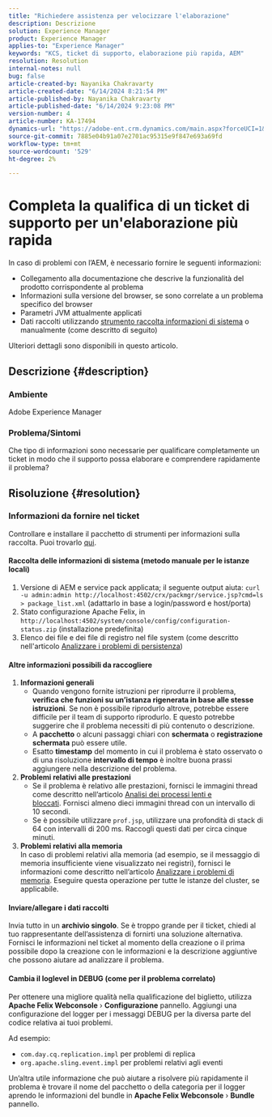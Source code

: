```yaml
---
title: "Richiedere assistenza per velocizzare l'elaborazione"
description: Descrizione
solution: Experience Manager
product: Experience Manager
applies-to: "Experience Manager"
keywords: "KCS, ticket di supporto, elaborazione più rapida, AEM"
resolution: Resolution
internal-notes: null
bug: false
article-created-by: Nayanika Chakravarty
article-created-date: "6/14/2024 8:21:54 PM"
article-published-by: Nayanika Chakravarty
article-published-date: "6/14/2024 9:23:08 PM"
version-number: 4
article-number: KA-17494
dynamics-url: "https://adobe-ent.crm.dynamics.com/main.aspx?forceUCI=1&pagetype=entityrecord&etn=knowledgearticle&id=e0841aba-8b2a-ef11-840b-6045bd006704"
source-git-commit: 7885e04b91a07e2701ac95315e9f847e693a69fd
workflow-type: tm+mt
source-wordcount: '529'
ht-degree: 2%

---
```


# Completa la qualifica di un ticket di supporto per un&#39;elaborazione più rapida


In caso di problemi con l’AEM, è necessario fornire le seguenti informazioni:

- Collegamento alla documentazione che descrive la funzionalità del prodotto corrispondente al problema
- Informazioni sulla versione del browser, se sono correlate a un problema specifico del browser
- Parametri JVM attualmente applicati
- Dati raccolti utilizzando [strumento raccolta informazioni di sistema](https://helpx.adobe.com/experience-manager/kb/support-info-collector.html) o manualmente (come descritto di seguito)


Ulteriori dettagli sono disponibili in questo articolo.

## Descrizione {#description}


### <b>Ambiente</b>

Adobe Experience Manager

### <b>Problema/Sintomi</b>

Che tipo di informazioni sono necessarie per qualificare completamente un ticket in modo che il supporto possa elaborare e comprendere rapidamente il problema?




## Risoluzione {#resolution}


### <b>Informazioni da fornire nel ticket</b>

Controllare e installare il pacchetto di strumenti per informazioni sulla raccolta. Puoi trovarlo [qui](https://helpx.adobe.com/experience-manager/kb/index/tools.html).

#### <b>Raccolta delle informazioni di sistema (metodo manuale per le istanze locali)</b>

1. Versione di AEM e service pack applicata; il seguente output aiuta: `curl -u admin:admin http://localhost:4502/crx/packmgr/service.jsp?cmd=ls > package_list.xml` (adattarlo in base a login/password e host/porta)
2. Stato configurazione Apache Felix, in `http://localhost:4502/system/console/config/configuration-status.zip` (installazione predefinita)
3. Elenco dei file e dei file di registro nel file system (come descritto nell&#39;articolo [Analizzare i problemi di persistenza](https://helpx.adobe.com/experience-manager/kb/AnalyzePersistenceProblems.html))


#### <b>Altre informazioni possibili da raccogliere</b>

1. <b>Informazioni generali</b>
   - Quando vengono fornite istruzioni per riprodurre il problema, <b>verifica che funzioni su un’istanza rigenerata in base alle stesse istruzioni</b>. Se non è possibile riprodurlo altrove, potrebbe essere difficile per il team di supporto riprodurlo. E questo potrebbe suggerire che il problema necessiti di più contenuto o descrizione.
   - A <b>pacchetto</b> o alcuni passaggi chiari con <b>schermata</b> o <b>registrazione schermata</b> può essere utile.
   - Esatto <b>timestamp</b> del momento in cui il problema è stato osservato o di una risoluzione <b>intervallo di tempo</b> è inoltre buona prassi aggiungere nella descrizione del problema.
2. <b>Problemi relativi alle prestazioni</b>
   - Se il problema è relativo alle prestazioni, fornisci le immagini thread come descritto nell’articolo [Analisi dei processi lenti e bloccati](https://helpx.adobe.com/experience-manager/kb/AnalyzeSlowAndBlockedProcesses.html). Fornisci almeno dieci immagini thread con un intervallo di 10 secondi.
   - Se è possibile utilizzare `prof.jsp`, utilizzare una profondità di stack di 64 con intervalli di 200 ms. Raccogli questi dati per circa cinque minuti.
3. <b>Problemi relativi alla memoria</b>\
   In caso di problemi relativi alla memoria (ad esempio, se il messaggio di memoria insufficiente viene visualizzato nei registri), fornisci le informazioni come descritto nell’articolo [Analizzare i problemi di memoria](https://experienceleague.adobe.com/docs/experience-cloud-kcs/kbarticles/KA-17482.html?lang=en). Eseguire questa operazione per tutte le istanze del cluster, se applicabile.


#### <b>Inviare/allegare i dati raccolti</b>

Invia tutto in un <b>archivio singolo</b>. Se è troppo grande per il ticket, chiedi al tuo rappresentante dell’assistenza di fornirti una soluzione alternativa. Fornisci le informazioni nel ticket al momento della creazione o il prima possibile dopo la creazione con le informazioni e la descrizione aggiuntive che possono aiutare ad analizzare il problema.

#### <b>Cambia il loglevel in DEBUG (come per il problema correlato)</b>

Per ottenere una migliore qualità nella qualificazione del biglietto, utilizza <b>Apache Felix Webconsole</b> › <b>Configurazione</b> pannello. Aggiungi una configurazione del logger per i messaggi DEBUG per la diversa parte del codice relativa ai tuoi problemi.

Ad esempio:

- `com.day.cq.replication.impl` per problemi di replica
- `org.apache.sling.event.impl` per problemi relativi agli eventi




Un’altra utile informazione che può aiutare a risolvere più rapidamente il problema è trovare il nome del pacchetto o della categoria per il logger aprendo le informazioni del bundle in <b>Apache Felix Webconsole</b> › <b>Bundle </b>pannello.
